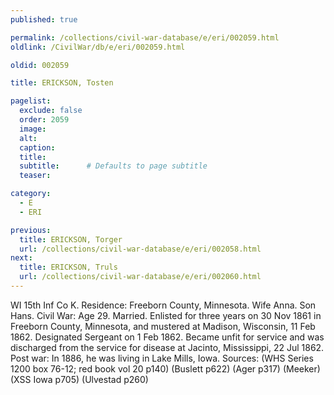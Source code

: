 ```yaml
---
published: true

permalink: /collections/civil-war-database/e/eri/002059.html
oldlink: /CivilWar/db/e/eri/002059.html

oldid: 002059

title: ERICKSON, Tosten

pagelist:
  exclude: false
  order: 2059
  image: 
  alt:
  caption:
  title:
  subtitle:      # Defaults to page subtitle
  teaser:

category: 
  - E 
  - ERI

previous:
  title: ERICKSON, Torger
  url: /collections/civil-war-database/e/eri/002058.html  
next:
  title: ERICKSON, Truls
  url: /collections/civil-war-database/e/eri/002060.html   
---
```

WI 15th Inf Co K. Residence: Freeborn County, Minnesota. Wife Anna. Son Hans. Civil War: Age 29. Married. Enlisted for three years on 30 Nov 1861 in Freeborn County, Minnesota, and mustered at Madison, Wisconsin, 11 Feb 1862. Designated Sergeant on 1 Feb 1862. Became unfit for service and was discharged from the service for disease at Jacinto, Mississippi, 22 Jul 1862. Post war: In 1886, he was living in Lake Mills, Iowa. Sources: (WHS Series 1200 box 76-12; red book vol 20 p140) (Buslett p622) (Ager p317) (Meeker) (XSS Iowa p705) (Ulvestad p260)